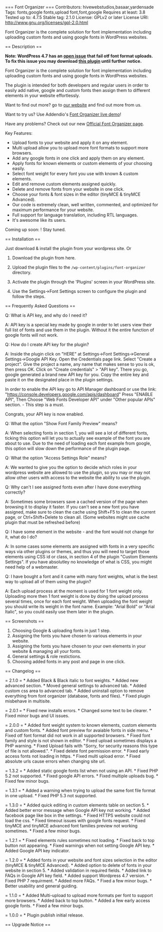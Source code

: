 === Font Organizer === Contributors: hivewebstudios,basaar,yardensade
Tags: fonts,google fonts,upload font,font,google Requires at least: 3.8
Tested up to: 4.7.5 Stable tag: 2.1.0 License: GPLv2 or later License
URI: http://www.gnu.org/licenses/gpl-2.0.html

Font Organizer is the complete solution for font implementation
including uploading custom fonts and using google fonts in WordPress
websites.

== Description ==

**Note: WordPress 4.7 has an [open
issue](https://core.trac.wordpress.org/ticket/40175 "Offical open bug link")
that fail otf font format uploads. To fix this issue you may download
[this
plugin](https://wordpress.org/plugins/disable-real-mime-check/ "Plugin fix for non-image uploads")
until further notice.**

Font Organizer is the complete solution for font implementation
including uploading custom fonts and using google fonts in WordPress
websites.

The plugin is intended for both developers and regular users in order to
easily add native, google and custom fonts then assign them to different
elements in your website effortlessly.

Want to find out more? go to [our
website](https://hivewebstudios.com/ "HiveWebStudios website") and find
out more from us.

Want to try us? Use Addendio's [Font Organizer live
demo](https://addendio.com/try-plugin/?slug=font-organizer "live demo")!

Have any problems? Check out our new [Official Font Organizer
page](http://hivewebstudios.com/font-organizer/ "Font Organizer page").

Key Features:

-   Upload fonts to your website and apply it on any element.
-   Multi upload allow you to upload more font formats to support more
    browsers.
-   Add any google fonts in one click and apply them on any element.
-   Apply fonts for known elements or custom elements of your choosing
    easily.
-   Select font weight for every font you use with known & custom
    elements.
-   Edit and remove custom elements assigned quickly.
-   Delete and remove fonts from your website in one click.
-   Choose your fonts & font sizes in the editor (tinyMCE & tinyMCE
    Advanced).
-   Our code is extremely clean, well written, commented, and optimized
    for maximum performance for your website.
-   Full support for language translation, including RTL languages.
-   It's awesome like its users.

Coming up soon: ! Stay tuned.

== Installation ==

Just download & install the plugin from your wordpress site. Or

1.  Download the plugin from here.

2.  Upload the plugin files to the `/wp-content/plugins/font-organizer`
    directory.

3.  Activate the plugin through the 'Plugins' screen in your WordPress
    site.

4.  Use the Settings-\>Font Settings screen to configure the plugin and
    follow the steps.

== Frequently Asked Questions ==

Q: What is API key, and why do I need it?

A: API key is a special key made by google in order to let users view
their full list of fonts and use them in the plugin. Without it the
entire function of google fonts will not work.

Q: How do I create API key for the plugin?

A: Inside the plugin click on "HERE" at Settings-\>Font
Settings-\>General Settings-\>Google API Key. Open the Credentials page
link. Select "Create a project". Give the project a name, any name that
makes sense to you is ok, then press OK. Click on "Create credentials"
\> "API key". There you go, google generated a brand new API key for
you. Copy the entire key and paste it on the designated place in the
plugin settings.

In order to enable the API key go to API Manager dashboard or use the
link: "https://console.developers.google.com/apis/dashboard" Press
"ENABLE API", Then Choose "Web Fonts Developer API" under "Other popular
APIs" section. - This step is a must.

Congrats, your API key is now enabled.

Q: What the option "Show Font Family Preview" means?

A: When selecting fonts in section 1, you will see a lot of different
fonts, ticking this option will let you to actually see example of the
font you are about to use. Due to the need of loading each font example
from google, this option will slow down the performance of the plugin
page.

Q: What the option "Access Settings Role" means?

A: We wanted to give you the option to decide which roles in your
wordpress website are allowed to use the plugin, so you may or may not
allow other users with access to the website the ability to use the
plugin.

Q: Why can't I see assigned fonts even after I have done everything
correctly?

A: Sometimes some browsers save a cached version of the page when
browsing it to display it faster. If you can't see a new font you have
assigned, make sure to clean the cache using Shift+F5 to clean the
current page, or Ctrl+Shift+Delete to clean all. (Some websites might
use cache plugin that must be refreshed before)

Q: I have some element in the website - and the font would not change
for it, what do I do?

A: In some cases some elements are assigned with fonts in a very
specific ways via other plugins or themes, and thus you will need to
target those elements using CSS id or class, in section 4 of the plugin
"Custom Elements Settings". If you have absolutley no knowledge of what
is CSS, you might need help of a webmaster.

Q: I have bought a font and it came with many font weights, what is the
best way to upload all of them using the plugin?

A: Each upload process at the moment is used for 1 font weight only.
Uploading more then 1 font weight is done by doing the upload process
several times, once for each font weight. When uploading the font weight
you should write its weight in the font name. Example: "Arial Bold" or
"Arial Italic", so you could easily use them later in the plugin.

== Screenshots ==

1.  Choosing Google & uploading fonts in just 1 step.
2.  Assigning the fonts you have chosen to various elements in your
    website.
3.  Assigning the fonts you have chosen to your own elements in your
    website & managing all your fonts.
4.  General settings & role restictions.
5.  Choosing added fonts in any post and page in one click.

== Changelog ==

= 2.1.0 = \* Added Black & Black italic to font weights. \* Added new
advanced section. \* Moved general settings to advanced tab. \* Added
custom css area to advanced tab. \* Added uninstall option to remove
everything from font organizer (database, fonts and files). \* Fixed
plugin misbehave in multisite.

= 2.0.1 = \* Fixed new installs errors. \* Changed some text to be
clearer. \* Fixed minor bugs and UI issues.

= 2.0.0 = \* Added font weight system to known elements, custom elements
and custom fonts. \* Added font preview for avaiable fonts in side menu.
\* Fixed otf font format did not work in all supported browsers. \*
Fixed font family and style is not shown in editor. \* Fixed upload
sometimes displays a PHP warning. \* Fixed Upload fails with "Sorry, for
security reasons this type of file is not allowed.". \* Fixed delete
font permission error. \* Fixed early access fonts not loading in https.
\* Fixed multi upload error. \* Fixed absolute urls cause errors when
changing site url.

= 1.3.2 = \* Added static google fonts list when not using an API. \*
Fixed PHP 5.2 not supported. \* Fixed google API errors. \* Fixed
multiple uploads bug. \* Fixed few minor bugs.

= 1.3.1 = \* Added a warning when trying to upload the same font file
format in one upload. \* Fixed PHP 5.3 not supported.

= 1.3.0 = \* Added quick editing in custom elements table on section 5.
\* Added better error message when Google API key not working. \* Added
facebook page like box in the settings. \* Fixed HTTPS website could not
load the css. \* Fixed timeout issues with google fonts request. \*
Fixed tinyMCE and tinyMCE advanced font families preview not working
sometimes. \* Fixed a few minor bugs.

= 1.2.1 = \* Fixed elements rules sometimes not loading. \* Fixed back
to top button not appearing. \* Fixed warnings when not setting Google
API key. \* Added Google API key indicator.

= 1.2.0 = \* Added fonts in your website and font sizes selection in the
editor (tinyMCE & tinyMCE Advanced). \* Added option to delete of fonts
in your website in section 5. \* Added validation in required fields. \*
Added link to FAQs in Google API key field. \* Added support Wordpress
4.7 version. \* Fixed PHP 7 requirment. \* Added more FAQs. \* Fixed a
few minor bugs. \* Better usability and general guiding.

= 1.1.0 = \* Added Multi-upload to upload more formats per font to
support more browsers. \* Added back to top button. \* Added a few early
access google fonts. \* Fixed a few minor bugs.

= 1.0.0 = \* Plugin publish initial release.

== Upgrade Notice ==

